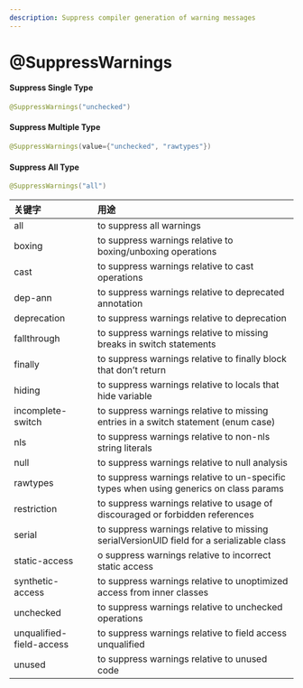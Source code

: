 ```yaml
---
description: Suppress compiler generation of warning messages
---
```


# @SuppressWarnings

#### Suppress Single Type

```java
@SuppressWarnings("unchecked")
```

#### Suppress Multiple Type

```java
@SuppressWarnings(value={"unchecked", "rawtypes"})
```

#### Suppress All Type

```java
@SuppressWarnings("all")
```



| **关键字** | **用途** |
| :--- | :--- |
| all | to suppress all warnings |
| boxing  | to suppress warnings relative to boxing/unboxing operations |
| cast | to suppress warnings relative to cast operations |
| dep-ann | to suppress warnings relative to deprecated annotation |
| deprecation | to suppress warnings relative to deprecation |
| fallthrough |  to suppress warnings relative to missing breaks in switch statements |
| finally  | to suppress warnings relative to finally block that don’t return |
| hiding | to suppress warnings relative to locals that hide variable |
| incomplete-switch |  to suppress warnings relative to missing entries in a switch statement \(enum case\) |
| nls |  to suppress warnings relative to non-nls string literals |
| null | to suppress warnings relative to null analysis |
| rawtypes | to suppress warnings relative to un-specific types when using generics on class params |
| restriction | to suppress warnings relative to usage of discouraged or forbidden references |
| serial | to suppress warnings relative to missing serialVersionUID field for a serializable class |
| static-access | o suppress warnings relative to incorrect static access |
| synthetic-access  |  to suppress warnings relative to unoptimized access from inner classes |
| unchecked |  to suppress warnings relative to unchecked operations |
| unqualified-field-access | to suppress warnings relative to field access unqualified |
| unused | to suppress warnings relative to unused code |

